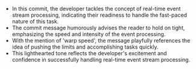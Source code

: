 - In this commit, the developer tackles the concept of real-time event stream processing, indicating their readiness to handle the fast-paced nature of this task.
- The commit message humorously advises the reader to hold on tight, emphasizing the speed and intensity of the event processing.
- With the mention of 'warp speed', the message playfully references the idea of pushing the limits and accomplishing tasks quickly.
- This lighthearted tone reflects the developer's excitement and confidence in successfully handling real-time event stream processing.